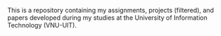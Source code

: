 This is a repository containing my assignments, projects (filtered), and papers developed during my studies at the University of Information Technology (VNU-UIT).
